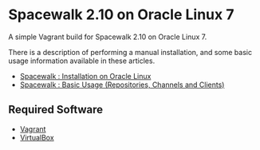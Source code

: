 # Spacewalk 2.10 on Oracle Linux 7

A simple Vagrant build for Spacewalk 2.10 on Oracle Linux 7.

There is a description of performing a manual installation, and some basic usage information available in these articles.

* [Spacewalk : Installation on Oracle Linux](https://oracle-base.com/articles/linux/spacewalk-installation-on-oracle-linux)
* [Spacewalk : Basic Usage (Repositories, Channels and Clients)](https://oracle-base.com/articles/linux/spacewalk-basic-usage)

## Required Software

* [Vagrant](https://www.vagrantup.com/downloads.html)
* [VirtualBox](https://www.virtualbox.org/wiki/Downloads)
